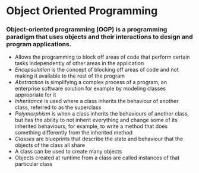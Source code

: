 # Object Oriented Programming

### Object-oriented programming (OOP) is a programming paradigm that uses objects and their interactions to design and program applications.
- Allows the programming to block off areas of code that perform certain tasks independently of other areas in the application
- *Encapsulation* is the concept of blocking off areas of code and not making it available to the rest of the program
- *Abstraction* is simplifying a complex process of a program, an enterprise software solution for example by modeling classes appropriate for it
- *Inheritance* is used where a class inherits the behaviour of another class, referred to as the superclass
- *Polymorphism* is when a class inherits the behaviours of another class, but has the ability to not inherit everything and change some of its inherited behaviours, for example, to write a method that does something differently from the inherited method
- *Classes* are blueprints that describe the state and behaviour that the objects of the class all share
- A class can be used to create many objects
- Objects created at runtime from a class are called instances of that particular class 